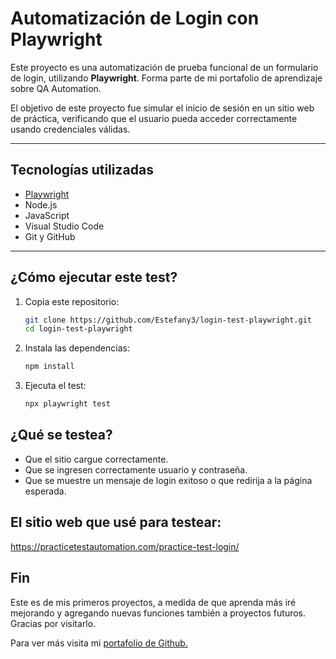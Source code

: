 # Automatización de Login con Playwright

Este proyecto es una automatización de prueba funcional de un formulario de login, utilizando **Playwright**. Forma parte de mi portafolio de aprendizaje sobre QA Automation.

El objetivo de este proyecto fue simular el inicio de sesión en un sitio web de práctica, verificando que el usuario pueda acceder correctamente usando credenciales válidas.

---

## Tecnologías utilizadas

- [Playwright](https://playwright.dev/)
- Node.js
- JavaScript
- Visual Studio Code
- Git y GitHub

---

## ¿Cómo ejecutar este test?

1. Copia este repositorio:
   ```bash
   git clone https://github.com/Estefany3/login-test-playwright.git
   cd login-test-playwright

2. Instala las dependencias: 
	```bash
	npm install

3. Ejecuta el test:
	```bash
	npx playwright test
 
## ¿Qué se testea?

- Que el sitio cargue correctamente.
- Que se ingresen correctamente usuario y contraseña.
- Que se muestre un mensaje de login exitoso o que redirija a la página esperada.

## El sitio web que usé para testear:

https://practicetestautomation.com/practice-test-login/

## Fin

Este es de mis primeros proyectos, a medida de que aprenda más iré mejorando y agregando nuevas funciones también a proyectos futuros. Gracias por visitarlo.

Para ver más visita mi [portafolio de Github.](https://github.com/Estefany3/Portfolio-QA)


